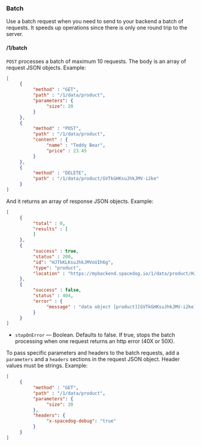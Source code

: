 ### Batch

Use a batch request when you need to send to your backend a batch of requests. It speeds up operations since there is only one round trip to the server.

#### /1/batch

`POST` processes a batch of maximum 10 requests. The body is an array of request JSON objects. Example:

```json
[
     {
          "method" : "GET",
          "path" : "/1/data/product",
          "parameters": {
               "size": 20
          }
     },
     {
          "method" : "POST",
          "path" : "/1/data/product",
          "content" : {
               "name" : "Teddy Bear",
               "price" : 23.45
          }
     },
     {
          "method" : "DELETE",
          "path" : "/1/data/product/GVTkGHKsuJhkJMV-i2ke"
     }
]
```

And it returns an array of response JSON objects. Example:

```json
[
     {
          "total" : 0,
          "results" : [
          ]
     },
     {
          "success" : true,
          "status" : 200,
          "id": "HJTkKLKsuJhkJMVoUIh6g",
          "type": "product",
          "location" : "https://mybackend.spacedog.io/1/data/product/HJTkKLKsuJhkJMVoUIh6g"
     },
     {
          "success" : false,
          "status" : 404,
          "error" : {
               "message" : "data object [product][GVTkGHKsuJhkJMV-i2ke] not found",
          }
     }
]
```

- `stopOnError` –– Boolean. Defaults to false. If true, stops the batch processing when one request returns an http error (40X or 50X).

To pass specific parameters and headers to the batch requests, add a `parameters` and a `headers` sections in the request JSON object. Header values must be strings. Example:

```json
[
     {
          "method" : "GET",
          "path" : "/1/data/product",
          "parameters": {
               "size": 20
          },
          "headers": {
               "x-spacedog-debug": "true"
          }
     }
]
```